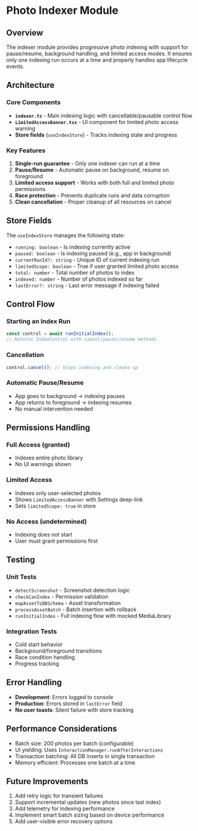 # Photo Indexer Module

## Overview

The indexer module provides progressive photo indexing with support for pause/resume, background handling, and limited access modes. It ensures only one indexing run occurs at a time and properly handles app lifecycle events.

## Architecture

### Core Components

- **`indexer.ts`** - Main indexing logic with cancellable/pausable control flow
- **`LimitedAccessBanner.tsx`** - UI component for limited photo access warning
- **Store fields** (`useIndexStore`) - Tracks indexing state and progress

### Key Features

1. **Single-run guarantee** - Only one indexer can run at a time
2. **Pause/Resume** - Automatic pause on background, resume on foreground
3. **Limited access support** - Works with both full and limited photo permissions
4. **Race protection** - Prevents duplicate runs and data corruption
5. **Clean cancellation** - Proper cleanup of all resources on cancel

## Store Fields

The `useIndexStore` manages the following state:

- `running: boolean` - Is indexing currently active
- `paused: boolean` - Is indexing paused (e.g., app in background)
- `currentRunId?: string` - Unique ID of current indexing run
- `limitedScope: boolean` - True if user granted limited photo access
- `total: number` - Total number of photos to index
- `indexed: number` - Number of photos indexed so far
- `lastError?: string` - Last error message if indexing failed

## Control Flow

### Starting an Index Run

```typescript
const control = await runInitialIndex();
// Returns IndexControl with cancel/pause/resume methods
```

### Cancellation

```typescript
control.cancel(); // Stops indexing and cleans up
```

### Automatic Pause/Resume

- App goes to background → indexing pauses
- App returns to foreground → indexing resumes
- No manual intervention needed

## Permissions Handling

### Full Access (granted)

- Indexes entire photo library
- No UI warnings shown

### Limited Access

- Indexes only user-selected photos
- Shows `LimitedAccessBanner` with Settings deep-link
- Sets `limitedScope: true` in store

### No Access (undetermined)

- Indexing does not start
- User must grant permissions first

## Testing

### Unit Tests

- `detectScreenshot` - Screenshot detection logic
- `checkCanIndex` - Permission validation
- `mapAssetToDBSchema` - Asset transformation
- `processAssetBatch` - Batch insertion with rollback
- `runInitialIndex` - Full indexing flow with mocked MediaLibrary

### Integration Tests

- Cold start behavior
- Background/foreground transitions
- Race condition handling
- Progress tracking

## Error Handling

- **Development**: Errors logged to console
- **Production**: Errors stored in `lastError` field
- **No user toasts**: Silent failure with store tracking

## Performance Considerations

- Batch size: 200 photos per batch (configurable)
- UI yielding: Uses `InteractionManager.runAfterInteractions`
- Transaction batching: All DB inserts in single transaction
- Memory efficient: Processes one batch at a time

## Future Improvements

1. Add retry logic for transient failures
2. Support incremental updates (new photos since last index)
3. Add telemetry for indexing performance
4. Implement smart batch sizing based on device performance
5. Add user-visible error recovery options
